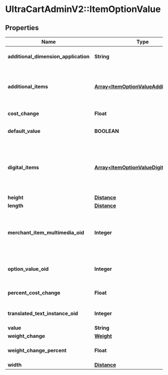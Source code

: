 # UltraCartAdminV2::ItemOptionValue

## Properties
Name | Type | Description | Notes
------------ | ------------- | ------------- | -------------
**additional_dimension_application** | **String** | Additional dimensions application | [optional] 
**additional_items** | [**Array&lt;ItemOptionValueAdditionalItem&gt;**](ItemOptionValueAdditionalItem.md) | Additional items to add to the order if this value is selected | [optional] 
**cost_change** | **Float** | Cost change | [optional] 
**default_value** | **BOOLEAN** | True if default value | [optional] 
**digital_items** | [**Array&lt;ItemOptionValueDigitalItem&gt;**](ItemOptionValueDigitalItem.md) | Digital items to allow the customer to download if this option value is selected | [optional] 
**height** | [**Distance**](Distance.md) |  | [optional] 
**length** | [**Distance**](Distance.md) |  | [optional] 
**merchant_item_multimedia_oid** | **Integer** | Multimedia object identifier associated with this option value | [optional] 
**option_value_oid** | **Integer** | Option value object identifier | [optional] 
**percent_cost_change** | **Float** | Percentage cost change | [optional] 
**translated_text_instance_oid** | **Integer** | Translated text instance id | [optional] 
**value** | **String** | Value | [optional] 
**weight_change** | [**Weight**](Weight.md) |  | [optional] 
**weight_change_percent** | **Float** | Percentage weight change | [optional] 
**width** | [**Distance**](Distance.md) |  | [optional] 


